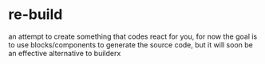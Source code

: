 # re-build
an attempt to create something that codes react  for you, for now the goal is to use blocks/components to generate the source code, but it will soon be an effective alternative to builderx
